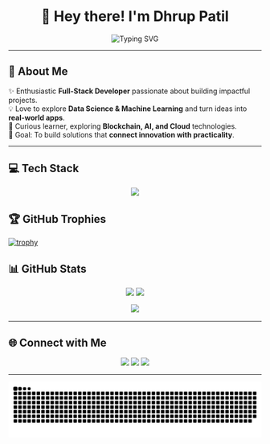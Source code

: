 <h1 align="center">👋 Hey there! I'm Dhrup Patil</h1>


<p align="center">
  <img src="https://readme-typing-svg.herokuapp.com?font=Fira+Code&size=22&duration=4000&pause=1000&color=87F707FF&center=true&vCenter=true&width=600&lines=Full+Stack+Developer;Data+Science+%26+Machine+Learning+Enthusiast;DevOps+%26+Cloud+Enthusiast;Open+Source+Contributor;Always+Learning+New+Things!" alt="Typing SVG" />
</p>



---

## 🌟 About Me  
✨ Enthusiastic **Full-Stack Developer** passionate about building impactful projects.  
💡 Love to explore **Data Science & Machine Learning** and turn ideas into **real-world apps**.  
🚀 Curious learner, exploring **Blockchain, AI, and Cloud** technologies.  
🎯 Goal: To build solutions that **connect innovation with practicality**.  

---

## 💻 Tech Stack  


<p align="center">
  <img src="https://skillicons.dev/icons?i=html,css,js,react,bootstrap,tailwind,nodejs,express,mongodb,mysql,firebase,python,cpp,c,numpy,aws,docker,vercel,netlify,git,github,linux,vscode,postman,solidity,fastapi" />
</p>

## 🏆 GitHub Trophies 

  [![trophy](https://github-profile-trophy.vercel.app/?username=patildhrup)](https://github.com/ryo-ma/github-profile-trophy)




## 📊 GitHub Stats  

<p align="center">
  <img src="https://github-readme-stats.vercel.app/api?username=patildhrup&show_icons=true&theme=merko" height="165"/>
  <img src="https://streak-stats.demolab.com?user=patildhrup&theme=merko" height="165"/>
</p>

<p align="center">
  <img src="https://github-readme-stats.vercel.app/api/top-langs/?username=patildhrup&layout=compact&theme=merko" height="165"/>
</p>

---



## 🌐 Connect with Me  


<p align="center">
  <a href="https://www.linkedin.com/in/your-linkedin-username"><img src="https://skillicons.dev/icons?i=linkedin" width="48px"/></a>
  <a href="https://your-slack-link"><img src="https://skillicons.dev/icons?i=slack" width="48px"/></a>
  <a href="https://your-discord-link"><img src="https://skillicons.dev/icons?i=discord" width="48px"/></a>
</p>

---


<p align="center">
  <img src="https://raw.githubusercontent.com/Platane/snk/output/github-contribution-grid-snake.svg" alt="snake animation" />
</p>


